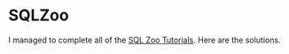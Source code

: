 # SQLZoo
I managed to complete all of the [SQL Zoo Tutorials](https://sqlzoo.net/).
Here are the solutions.
